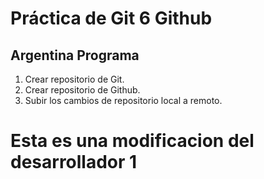 # Práctica de Git 6 Github

## Argentina Programa

  1. Crear repositorio de Git.
  2. Crear repositorio de Github.
  3. Subir los cambios de repositorio local a remoto.

  # Esta es una modificacion del desarrollador 1
  